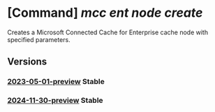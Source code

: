 # [Command] _mcc ent node create_

Creates a Microsoft Connected Cache for Enterprise cache node with specified parameters.

## Versions

### [2023-05-01-preview](/Resources/mgmt-plane/L3N1YnNjcmlwdGlvbnMve30vcmVzb3VyY2Vncm91cHMve30vcHJvdmlkZXJzL21pY3Jvc29mdC5jb25uZWN0ZWRjYWNoZS9lbnRlcnByaXNlbWNjY3VzdG9tZXJzL3t9L2VudGVycHJpc2VtY2NjYWNoZW5vZGVzL3t9/2023-05-01-preview.xml) **Stable**

<!-- mgmt-plane /subscriptions/{}/resourcegroups/{}/providers/microsoft.connectedcache/enterprisemcccustomers/{}/enterprisemcccachenodes/{} 2023-05-01-preview -->

### [2024-11-30-preview](/Resources/mgmt-plane/L3N1YnNjcmlwdGlvbnMve30vcmVzb3VyY2Vncm91cHMve30vcHJvdmlkZXJzL21pY3Jvc29mdC5jb25uZWN0ZWRjYWNoZS9lbnRlcnByaXNlbWNjY3VzdG9tZXJzL3t9L2VudGVycHJpc2VtY2NjYWNoZW5vZGVzL3t9/2024-11-30-preview.xml) **Stable**

<!-- mgmt-plane /subscriptions/{}/resourcegroups/{}/providers/microsoft.connectedcache/enterprisemcccustomers/{}/enterprisemcccachenodes/{} 2024-11-30-preview -->
